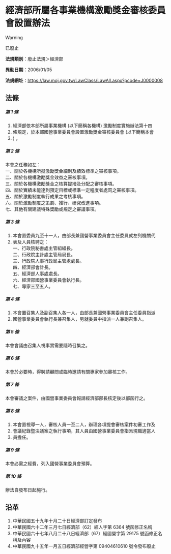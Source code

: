 # 經濟部所屬各事業機構激勵獎金審核委員會設置辦法


> [!WARNING]
> 已廢止


**法規類別**：廢止法規＞經濟部

**異動日期**：2006/01/05  

**法規網址**：https://law.moj.gov.tw/LawClass/LawAll.aspx?pcode=J0000008



## 法條
##### 第 1 條
1. 經濟部依本部所屬事業機構 (以下簡稱各機構) 激勵制度實施辦法第十四
1. 條規定，於本部國營事業委員會設置激勵獎金審核委員會 (以下簡稱本會
1. ) 。

##### 第 2 條
本會之任務如左：  
一、關於各機構所擬激勵獎金細則及績效標準之審核事項。  
二、關於各機構激勵獎金效益之審核事項。  
三、關於各機構激勵獎金之核算提撥及分配之審核事項。  
四、關於實績未能達到預定目標或標準一定程度者處罰之審核事項。  
五、關於激勵制度執行成果之考核事項。  
六、關於激勵制度之策劃、推行、研究改進事項。  
七、其他有關建議特殊獎勵或規定之審議事項。

##### 第 3 條
1. 本會置委員九至十一人，由部長兼國營事業委員會主任委員就左列機關代
1. 表及人員核聘之：  
一、行政院秘書處主管組組長。  
二、行政院主計處主管局局長。  
三、行政院人事行政局主管處處長。  
四、經濟部會計長。  
五、經濟部人事處處長。  
六、經濟部國營事業委員會執行長。  
七、專家三至五人。

##### 第 4 條
1. 本會置召集人及副召集人各一人，由部長兼國營事業委員會主任委員指派
1. 國營事業委員會執行長兼召集人，另就委員中指派一人兼副召集人。

##### 第 5 條
本會會議由召集人視事實需要隨時召集之。

##### 第 6 條
本會於必要時，得聘請顧問或臨時邀請有關專家參加審核工作。

##### 第 7 條
本會審議之案件，由國營事業委員會報請經濟部部長核定後以部函行之。

##### 第 8 條
1. 本會置視導一人，審核人員一至二人，辦理各項提會審核案件初審工作及
1. 會議紀錄暨決議案之執行事項，其人員由國營事業委員會指派現職適當人
1. 員擔任。

##### 第 9 條
本會必需之經費，列入國營事業委員會預算。

##### 第 10 條
辦法自發布日起施行。

## 沿革
1. 中華民國五十九年十月二十日經濟部訂定發布
1. 中華民國六十二年三月七日經濟部（62）經人字第 6364 號函修正名稱
1. 中華民國六十七年八月二十八日經濟部（67）經國營字第 29175  號函修正名稱及內容
1. 中華民國九十五年一月五日經濟部經營字第 09404610610  號令發布廢止
